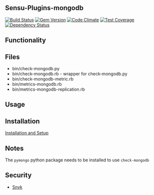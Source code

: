 ## Sensu-Plugins-mongodb

[![Build Status](https://travis-ci.org/sensu-plugins/sensu-plugins-mongodb.svg?branch=master)](https://travis-ci.org/sensu-plugins/sensu-plugins-mongodb)
[![Gem Version](https://badge.fury.io/rb/sensu-plugins-mongodb.svg)](http://badge.fury.io/rb/sensu-plugins-mongodb)
[![Code Climate](https://codeclimate.com/github/sensu-plugins/sensu-plugins-mongodb/badges/gpa.svg)](https://codeclimate.com/github/sensu-plugins/sensu-plugins-mongodb)
[![Test Coverage](https://codeclimate.com/github/sensu-plugins/sensu-plugins-mongodb/badges/coverage.svg)](https://codeclimate.com/github/sensu-plugins/sensu-plugins-mongodb)
[![Dependency Status](https://gemnasium.com/sensu-plugins/sensu-plugins-mongodb.svg)](https://gemnasium.com/sensu-plugins/sensu-plugins-mongodb)

## Functionality

## Files
 * bin/check-mongodb.py
 * bin/check-mongodb.rb - wrapper for check-mongodb.py
 * bin/check-mongodb-metric.rb
 * bin/metrics-mongodb.rb
 * bin/metrics-mongodb-replication.rb

## Usage

## Installation

[Installation and Setup](http://sensu-plugins.io/docs/installation_instructions.html)

## Notes

The `pymongo` python package needs to be installed to use `check-mongodb`

## Security

* [Snyk](https://app.snyk.io/org/about-source/project/8636640d-7e1f-48d8-97fa-385eef63f783)
